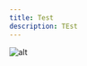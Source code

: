 ```yaml
---
title: Test
description: TEst
---
```

<CallToAction url="" align="center" bgColor="undefined"></CallToAction>

![alt]( "tiujyt")
